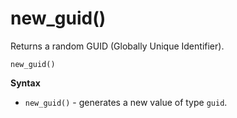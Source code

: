 # new_guid()

Returns a random GUID (Globally Unique Identifier).

```
new_guid()
```

**Syntax**

* `new_guid()` - generates a new value of type `guid`.
